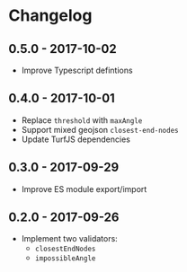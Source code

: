 # Changelog

## 0.5.0 - 2017-10-02

- Improve Typescript defintions

## 0.4.0 - 2017-10-01

- Replace `threshold` with `maxAngle`
- Support mixed geojson `closest-end-nodes`
- Update TurfJS dependencies

## 0.3.0 - 2017-09-29

- Improve ES module export/import

## 0.2.0 - 2017-09-26

- Implement two validators:
  - `closestEndNodes`
  - `impossibleAngle`
